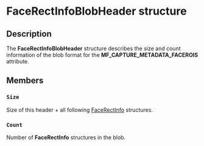 # FaceRectInfoBlobHeader structure

## Description

The **FaceRectInfoBlobHeader** structure describes the size and count information of the blob format for the **MF_CAPTURE_METADATA_FACEROIS** attribute.

## Members

### `Size`

Size of this header + all following [FaceRectInfo](https://learn.microsoft.com/windows/desktop/api/mfapi/ns-mfapi-facerectinfo) structures.

### `Count`

Number of **FaceRectInfo** structures in the blob.